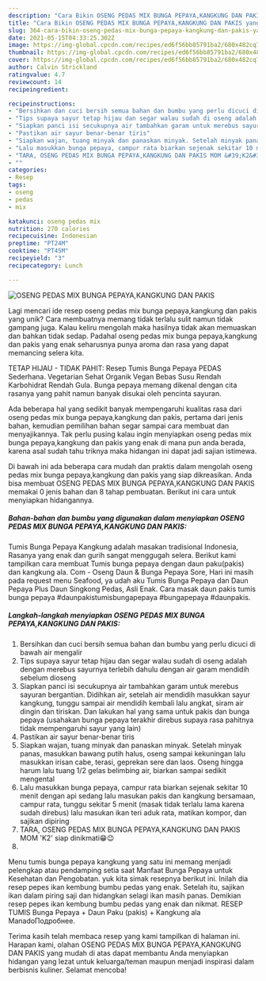 ```yaml
---
description: "Cara Bikin OSENG PEDAS MIX BUNGA PEPAYA,KANGKUNG DAN PAKIS yang Sempurna"
title: "Cara Bikin OSENG PEDAS MIX BUNGA PEPAYA,KANGKUNG DAN PAKIS yang Sempurna"
slug: 364-cara-bikin-oseng-pedas-mix-bunga-pepaya-kangkung-dan-pakis-yang-sempurna
date: 2021-05-15T04:33:25.302Z
image: https://img-global.cpcdn.com/recipes/ed6f56bb85791ba2/680x482cq70/oseng-pedas-mix-bunga-pepayakangkung-dan-pakis-foto-resep-utama.jpg
thumbnail: https://img-global.cpcdn.com/recipes/ed6f56bb85791ba2/680x482cq70/oseng-pedas-mix-bunga-pepayakangkung-dan-pakis-foto-resep-utama.jpg
cover: https://img-global.cpcdn.com/recipes/ed6f56bb85791ba2/680x482cq70/oseng-pedas-mix-bunga-pepayakangkung-dan-pakis-foto-resep-utama.jpg
author: Calvin Strickland
ratingvalue: 4.7
reviewcount: 14
recipeingredient:

recipeinstructions:
- "Bersihkan dan cuci bersih semua bahan dan bumbu yang perlu dicuci di bawah air mengalir"
- "Tips supaya sayur tetap hijau dan segar walau sudah di oseng adalah dengan merebus sayurnya terlebih dahulu dengan air garam mendidih sebelum dioseng"
- "Siapkan panci isi secukupnya air tambahkan garam untuk merebus sayuran bergantian. Didihkan air, setelah air mendidih masukkan sayur kangkung, tunggu sampai air mendidih kembali lalu angkat, siram air dingin dan tiriskan. Dan lakukan hal yang sama untuk pakis dan bunga pepaya (usahakan bunga pepaya terakhir direbus supaya rasa pahitnya tidak mempengaruhi sayur yang lain)"
- "Pastikan air sayur benar-benar tiris"
- "Siapkan wajan, tuang minyak dan panaskan minyak. Setelah minyak panas, masukkan bawang putih halus, oseng sampai kekuningan lalu masukkan irisan cabe, terasi, geprekan sere dan laos. Oseng hingga harum lalu tuang 1/2 gelas belimbing air, biarkan sampai sedikit mengental"
- "Lalu masukkan bunga pepaya, campur rata biarkan sejenak sekitar 10 menit dengan api sedang lalu masukan pakis dan kangkung bersamaan, campur rata, tunggu sekitar 5 menit (masak tidak terlalu lama karena sudah direbus) lalu masukan ikan teri aduk rata, matikan kompor, dan sajikan dipiring"
- "TARA, OSENG PEDAS MIX BUNGA PEPAYA,KANGKUNG DAN PAKIS MOM &#39;K2&#39; siap dinikmati😁😉"
- ""
categories:
- Resep
tags:
- oseng
- pedas
- mix

katakunci: oseng pedas mix 
nutrition: 270 calories
recipecuisine: Indonesian
preptime: "PT24M"
cooktime: "PT45M"
recipeyield: "3"
recipecategory: Lunch

---
```



![OSENG PEDAS MIX BUNGA PEPAYA,KANGKUNG DAN PAKIS](https://img-global.cpcdn.com/recipes/ed6f56bb85791ba2/680x482cq70/oseng-pedas-mix-bunga-pepayakangkung-dan-pakis-foto-resep-utama.jpg)

Lagi mencari ide resep oseng pedas mix bunga pepaya,kangkung dan pakis yang unik? Cara membuatnya memang tidak terlalu sulit namun tidak gampang juga. Kalau keliru mengolah maka hasilnya tidak akan memuaskan dan bahkan tidak sedap. Padahal oseng pedas mix bunga pepaya,kangkung dan pakis yang enak seharusnya punya aroma dan rasa yang dapat memancing selera kita.

TETAP HIJAU - TIDAK PAHIT: Resep Tumis Bunga Pepaya PEDAS Sederhana. Vegetarian Sehat Organik Vegan Bebas Susu Rendah Karbohidrat Rendah Gula. Bunga pepaya memang dikenal dengan cita rasanya yang pahit namun banyak disukai oleh pencinta sayuran.

Ada beberapa hal yang sedikit banyak mempengaruhi kualitas rasa dari oseng pedas mix bunga pepaya,kangkung dan pakis, pertama dari jenis bahan, kemudian pemilihan bahan segar sampai cara membuat dan menyajikannya. Tak perlu pusing kalau ingin menyiapkan oseng pedas mix bunga pepaya,kangkung dan pakis yang enak di mana pun anda berada, karena asal sudah tahu triknya maka hidangan ini dapat jadi sajian istimewa.


Di bawah ini ada beberapa cara mudah dan praktis dalam mengolah oseng pedas mix bunga pepaya,kangkung dan pakis yang siap dikreasikan. Anda bisa membuat OSENG PEDAS MIX BUNGA PEPAYA,KANGKUNG DAN PAKIS memakai 0 jenis bahan dan 8 tahap pembuatan. Berikut ini cara untuk menyiapkan hidangannya.

<!--inarticleads1-->

##### Bahan-bahan dan bumbu yang digunakan dalam menyiapkan OSENG PEDAS MIX BUNGA PEPAYA,KANGKUNG DAN PAKIS:



Tumis Bunga Pepaya Kangkung adalah masakan tradisional Indonesia, Rasanya yang enak dan gurih sangat menggugah selera. Berikut kami tampilkan cara membuat Tumis bunga pepaya dengan daun paku(pakis) dan kangkung ala. Com - Oseng Daun &amp; Bunga Pepaya Sore, Hari ini masih pada request menu Seafood, ya udah aku Tumis Bunga Pepaya dan Daun Pepaya Plus Daun Singkong Pedas, Asli Enak. Cara masak daun pakis tumis bunga pepaya #daunpakistumisbungapepaya #bungapepaya #daunpakis. 

<!--inarticleads2-->

##### Langkah-langkah menyiapkan OSENG PEDAS MIX BUNGA PEPAYA,KANGKUNG DAN PAKIS:

1. Bersihkan dan cuci bersih semua bahan dan bumbu yang perlu dicuci di bawah air mengalir
1. Tips supaya sayur tetap hijau dan segar walau sudah di oseng adalah dengan merebus sayurnya terlebih dahulu dengan air garam mendidih sebelum dioseng
1. Siapkan panci isi secukupnya air tambahkan garam untuk merebus sayuran bergantian. Didihkan air, setelah air mendidih masukkan sayur kangkung, tunggu sampai air mendidih kembali lalu angkat, siram air dingin dan tiriskan. Dan lakukan hal yang sama untuk pakis dan bunga pepaya (usahakan bunga pepaya terakhir direbus supaya rasa pahitnya tidak mempengaruhi sayur yang lain)
1. Pastikan air sayur benar-benar tiris
1. Siapkan wajan, tuang minyak dan panaskan minyak. Setelah minyak panas, masukkan bawang putih halus, oseng sampai kekuningan lalu masukkan irisan cabe, terasi, geprekan sere dan laos. Oseng hingga harum lalu tuang 1/2 gelas belimbing air, biarkan sampai sedikit mengental
1. Lalu masukkan bunga pepaya, campur rata biarkan sejenak sekitar 10 menit dengan api sedang lalu masukan pakis dan kangkung bersamaan, campur rata, tunggu sekitar 5 menit (masak tidak terlalu lama karena sudah direbus) lalu masukan ikan teri aduk rata, matikan kompor, dan sajikan dipiring
1. TARA, OSENG PEDAS MIX BUNGA PEPAYA,KANGKUNG DAN PAKIS MOM &#39;K2&#39; siap dinikmati😁😉
1. 


Menu tumis bunga pepaya kangkung yang satu ini memang menjadi pelengkap atau pendamping setia saat Manfaat Bunga Pepaya untuk Kesehatan dan Pengobatan. yuk kita simak resepnya berikut ini. Inilah dia resep pepes ikan kembung bumbu pedas yang enak. Setelah itu, sajikan ikan dalam piring saji dan hidangkan selagi ikan masih panas. Demikian resep pepes ikan kembung bumbu pedas yang enak dan nikmat. RESEP TUMIS Bunga Pepaya + Daun Paku (pakis) + Kangkung ala ManadoПодробнее. 

Terima kasih telah membaca resep yang kami tampilkan di halaman ini. Harapan kami, olahan OSENG PEDAS MIX BUNGA PEPAYA,KANGKUNG DAN PAKIS yang mudah di atas dapat membantu Anda menyiapkan hidangan yang lezat untuk keluarga/teman maupun menjadi inspirasi dalam berbisnis kuliner. Selamat mencoba!
